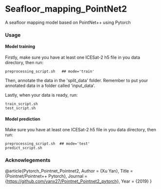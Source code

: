 # Seafloor_mapping_PointNet2
A seafloor mapping model based on PointNet++ using Pytorch

### Usage
#### Model training
Firstly, make sure you have at least one ICESat-2 h5 file in you data directory, then run:
```commandline
preprocessing_script.sh   ## mode='train'
```
Then, annotate the data in the 'split_data' folder. Remember to put your annotated data in a folder called 'input_data'.

Lastly, when your data is ready, run:
```commandline
train_script.sh
test_script.sh
```

#### Model prediction
Make sure you have at least one ICESat-2 h5 file in you data directory, then run:
```commandline
preprocessing_script.sh  ## mode='test'
predict_script.sh
```

### Acknowlegements

@article{Pytorch_Pointnet_Pointnet2,
      Author = {Xu Yan},
      Title = {Pointnet/Pointnet++ Pytorch},
      Journal = {https://github.com/yanx27/Pointnet_Pointnet2_pytorch},
      Year = {2019}
}

